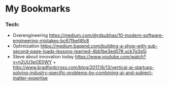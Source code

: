 My Bookmarks 
============

### Tech:
* Overengineering https://medium.com/@rdsubhas/10-modern-software-engineering-mistakes-bc67fbef4fc8
* Optimization https://medium.baqend.com/building-a-shop-with-sub-second-page-loads-lessons-learned-4bb1be3ed07#.uck7g3g5i
* Steve about innovation today https://www.youtube.com/watch?v=n2UU3pOE0WY + http://www.bradfordcross.com/blog/2017/6/13/vertical-ai-startups-solving-industry-specific-problems-by-combining-ai-and-subject-matter-expertise
